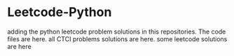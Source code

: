 # Leetcode-Python
adding the python leetcode problem solutions in this repositories. 
The code files are here.
all CTCI problems solutions are here.
some leetcode solutions are here
































































































































































































































































































































































































































































































































































































































































































































































































































































































































































































































































































































































































